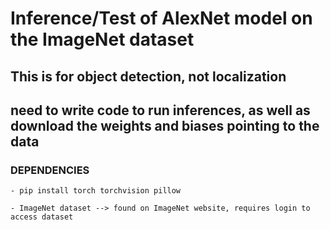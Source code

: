 # Inference/Test of AlexNet model on the ImageNet dataset

## This is for object detection, not localization

## need to write code to run inferences, as well as download the weights and biases pointing to the data

### DEPENDENCIES

    - pip install torch torchvision pillow

    - ImageNet dataset --> found on ImageNet website, requires login to access dataset
